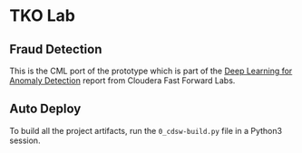 # TKO Lab

## Fraud Detection

This is the CML port of the prototype which is part of the [Deep Learning for Anomaly Detection](https://ff12.fastforwardlabs.com/) report from Cloudera Fast Forward Labs.

## Auto Deploy

To build all the project artifacts, run the `0_cdsw-build.py` file in a Python3 session.


